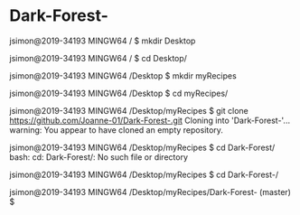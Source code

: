 # Dark-Forest-
jsimon@2019-34193 MINGW64 /
$ mkdir Desktop

jsimon@2019-34193 MINGW64 /
$ cd Desktop/

jsimon@2019-34193 MINGW64 /Desktop
$ mkdir myRecipes

jsimon@2019-34193 MINGW64 /Desktop
$ cd myRecipes/

jsimon@2019-34193 MINGW64 /Desktop/myRecipes
$ git clone https://github.com/Joanne-01/Dark-Forest-.git
Cloning into 'Dark-Forest-'...
warning: You appear to have cloned an empty repository.

jsimon@2019-34193 MINGW64 /Desktop/myRecipes
$ cd Dark-Forest/
bash: cd: Dark-Forest/: No such file or directory

jsimon@2019-34193 MINGW64 /Desktop/myRecipes
$ cd Dark-Forest-/

jsimon@2019-34193 MINGW64 /Desktop/myRecipes/Dark-Forest- (master)
$

